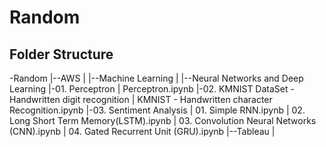 # Random

Folder Structure
------------------------------------------------------------
-Random
 |--AWS
 |
 |--Machine Learning
 |
 |--Neural Networks and Deep Learning
   |-01. Perceptron
   |     Perceptron.ipynb
   |-02. KMNIST DataSet - Handwritten digit recognition
   |     KMNIST - Handwritten character Recognition.ipynb
   |-03. Sentiment Analysis
   |     01. Simple RNN.ipynb
   |     02. Long Short Term Memory(LSTM).ipynb
   |     03. Convolution Neural Networks (CNN).ipynb
   |     04. Gated Recurrent Unit (GRU).ipynb
 |--Tableau
 |
